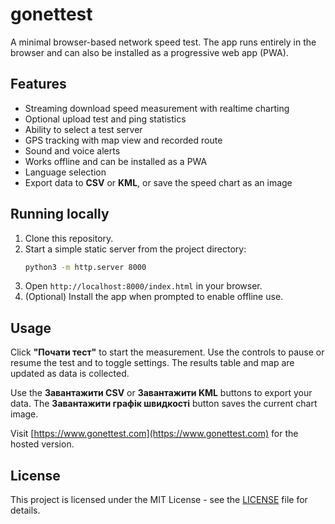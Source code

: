 # gonettest

A minimal browser-based network speed test. The app runs entirely in the browser and can also be installed as a progressive web app (PWA).

## Features

- Streaming download speed measurement with realtime charting
- Optional upload test and ping statistics
- Ability to select a test server
- GPS tracking with map view and recorded route
- Sound and voice alerts
- Works offline and can be installed as a PWA
- Language selection
- Export data to **CSV** or **KML**, or save the speed chart as an image

## Running locally

1. Clone this repository.
2. Start a simple static server from the project directory:
   ```bash
   python3 -m http.server 8000
   ```
3. Open `http://localhost:8000/index.html` in your browser.
4. (Optional) Install the app when prompted to enable offline use.

## Usage

Click **"Почати тест"** to start the measurement. Use the controls to pause or resume the test and to toggle settings. The results table and map are updated as data is collected.

Use the **Завантажити CSV** or **Завантажити KML** buttons to export your data. The **Завантажити графік швидкості** button saves the current chart image.

Visit [https://www.gonettest.com](https://www.gonettest.com) for the hosted version.

## License

This project is licensed under the MIT License - see the [LICENSE](LICENSE) file for details.
